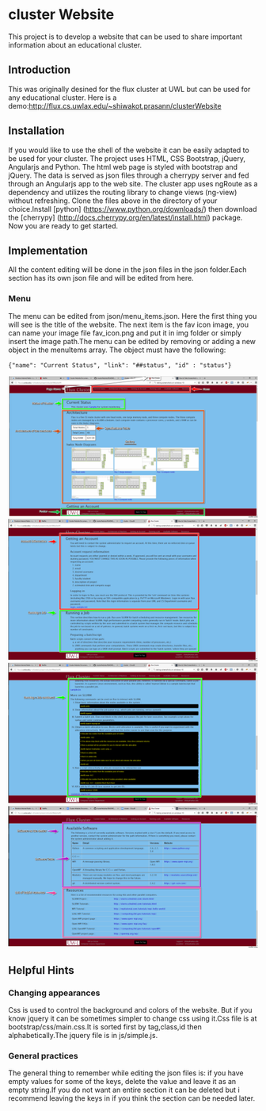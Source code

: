 # cluster Website
This project is to develop a website that can be used to
share important information about an educational cluster.

## Introduction
This was originally desined for the flux cluster at UWL but can be used for any educational cluster. Here is a demo:http://flux.cs.uwlax.edu/~shiwakot.prasann/clusterWebsite

## Installation
If you would like to use the shell of the website it can be easily adapted to be used for your cluster. The project uses HTML, CSS Bootstrap, jQuery, Angularjs and Python. The html web page is styled with bootstrap and jQuery. The data is served as json files through a cherrypy server and fed through an  Angularjs app to the web site. The cluster app uses ngRoute as a dependency and utilizes the routing library to change views (ng-view) without refreshing.
Clone the files above in the directory of your choice.Install [python] (https://www.python.org/downloads/) then download the [cherrypy] (http://docs.cherrypy.org/en/latest/install.html) package. Now you are ready to get started.

## Implementation
All the content editing will be done in the json files in the json folder.Each section has its own json file and will be edited from here.

### Menu
The menu can be edited from json/menu_items.json. Here the first thing you will see is the title of the website.
The next item is the fav icon image, you can name your image file fav_icon.png and put it in img folder or simply insert the image path.The menu can be edited by removing or adding a new object in the menuItems array. The object must have the following: 
    
    {"name": "Current Status", "link": "##status", "id" : "status"}

![Demo 1](img/demoAn1.png)
![Demo 2](img/demoAn2.png)
![Demo 3](img/demoAn3.png)
![Demo 4](img/demoAn4.png)

## Helpful Hints
### Changing appearances
Css is used to control the background and colors of the website. But if you know jquery it can be sometimes simpler to change css using it.Css file is at bootstrap/css/main.css.It is sorted first by tag,class,id then alphabetically.The jquery file is in js/simple.js.

### General practices
The general thing to remember while editing the json files is: if you have empty values for some of the keys, delete the value and leave it as an empty string.If you do not want an entire section it can be deleted but i recommend leaving the keys in if you think the section can be needed later.
